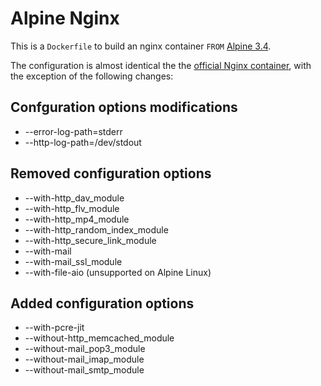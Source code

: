# Alpine Nginx

This is a `Dockerfile` to build an nginx container `FROM` [Alpine 3.4](https://hub.docker.com/_/alpine/).

The configuration is almost identical the the [official Nginx container](https://hub.docker.com/_/nginx/), with the exception of the following changes:

## Confguration options modifications

- --error-log-path=stderr
- --http-log-path=/dev/stdout

## Removed configuration options

- --with-http_dav_module
- --with-http_flv_module
- --with-http_mp4_module
- --with-http_random_index_module
- --with-http_secure_link_module
- --with-mail
- --with-mail_ssl_module
- --with-file-aio (unsupported on Alpine Linux)

## Added configuration options

- --with-pcre-jit
- --without-http_memcached_module
- --without-mail_pop3_module
- --without-mail_imap_module
- --without-mail_smtp_module

